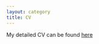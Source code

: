 ```yaml
---
layout: category
title: CV
---
```


<p class="message">
My detailed CV can be found <a href="https://www.dropbox.com/s/rzvucvos8i6rv9y/prerak_CV.pdf?dl=0" target="_blank">here</a>
</p>
